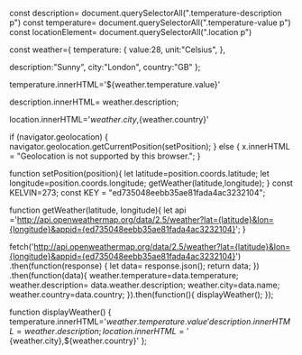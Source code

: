 const description= document.querySelectorAll(".temperature-description p")
const temperature= document.querySelectorAll(".temperature-value p")
const locationElement= document.querySelectorAll(".location p")

const weather={
   temperature: {
       value:28,
       unit:"Celsius",
   },

   description:"Sunny",
   city:"London",
   country:"GB"
};

temperature.innerHTML='${weather.temperature.value}'

description.innerHTML= weather.description;

location.innerHTML='${weather.city},${weather.country}'

if (navigator.geolocation) {
    navigator.geolocation.getCurrentPosition(setPosition);
  } else {
    x.innerHTML = "Geolocation is not supported by this browser.";
  }

function setPosition(position){
    let latitude=position.coords.latitude;
    let longitude=position.coords.longitude;
    getWeather(latitude,longitude);
}
const KELVIN=273;
const KEY = "ed735048eebb35ae81fada4ac3232104";

function getWeather(latitude, longitude){
    let api ='http://api.openweathermap.org/data/2.5/weather?lat={latitude}&lon={longitude}&appid={ed735048eebb35ae81fada4ac3232104}';
}

fetch('http://api.openweathermap.org/data/2.5/weather?lat={latitude}&lon={longitude}&appid={ed735048eebb35ae81fada4ac3232104}')
.then(function(response)
{
    let data= response.json();
    return data;
})
.then(function(data){
    weather.temperature=data.temperature;
    weather.description= data.weather.description;
    weather.city=data.name;
    weather.country=data.country;
}).then(function(){
    displayWeather();
});

function displayWeather()
    {
        temperature.innerHTML='${weather.temperature.value}'
        description.innerHTML=weather.description;
        location.innerHTML='${weather.city},${weather.country}'
    };

